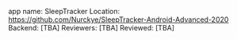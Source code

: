 app name: SleepTracker
Location: https://github.com/Nurckye/SleepTracker-Android-Advanced-2020
Backend: [TBA]
Reviewers: [TBA]
Reviewed: [TBA]
